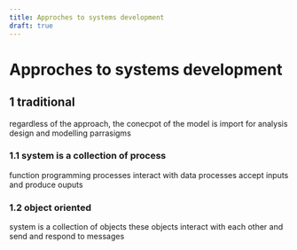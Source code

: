```yaml
---
title: Approches to systems development
draft: true
---
```

# Approches to systems development
## 1 traditional
regardless of the approach, the conecpot of the model is import for analysis design and modelling parrasigms

### 1.1 system is a collection of process
function programming
processes interact with data
processes accept inputs and produce ouputs

### 1.2 object oriented
system is a collection of objects
these objects interact with each other
and send and respond to messages